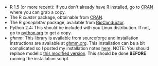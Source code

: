   * R 1.5 (or more recent):  If you don't already have R installed, go to [CRAN](http://cran.r-project.org/) where you can grab a copy.
  * The R _cluster_ package, obtainable from [CRAN](http://cran.r-project.org/).
  * The R _geneplotter_ package, available from [BioConductor](http://www.bioconductor.org/).
  * Python 2.4: This should be included with you Linux distribution.  If not, go to [python.org](http://python.org/) to get a copy.
  * _ghmm_:  This library is available from [sourceforge](http://sourceforge.net/projects/ghmm/) and installation instructions are available at [ghmm.org](http://ghmm.sourceforge.net/installation.html).  This installation can be a bit complicated so I posted my installation notes [here](http://code.google.com/p/wuhmm/wiki/ghmm).  NOTE: You should replace model.c [this modified version](http://wuhmm.googlecode.com/files/model.c).  This should be done **BEFORE** running the installation script.